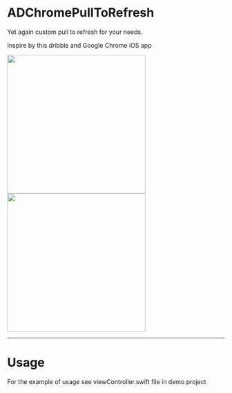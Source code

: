 # ADChromePullToRefresh
Yet again custom pull to refresh for your needs.

Inspire by this dribble and Google Chrome iOS app

<img src="https://d13yacurqjgara.cloudfront.net/users/21258/screenshots/2022862/attachments/357920/animation.gif" width="320" /> <img src="http://i.imgur.com/x5YexM7.gif" width="320" />

-----
Usage
=====

For the example of usage see viewController.swift file in demo project

```swift

```
